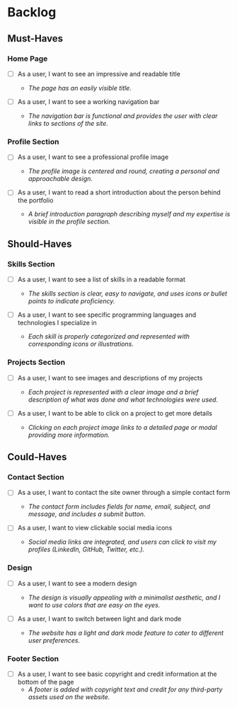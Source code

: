 # Backlog

## Must-Haves

### **Home Page**

- [ ] As a user, I want to see an impressive and readable title

  - _The page has an easily visible title._

- [ ] As a user, I want to see a working navigation bar
  - _The navigation bar is functional and provides the user with clear links to sections of the site._

### **Profile Section**

- [ ] As a user, I want to see a professional profile image

  - _The profile image is centered and round, creating a personal and approachable design._

- [ ] As a user, I want to read a short introduction about the person behind the portfolio
  - _A brief introduction paragraph describing myself and my expertise is visible in the profile section._

## Should-Haves

### **Skills Section**

- [ ] As a user, I want to see a list of skills in a readable format

  - _The skills section is clear, easy to navigate, and uses icons or bullet points to indicate proficiency._

- [ ] As a user, I want to see specific programming languages and technologies I specialize in
  - _Each skill is properly categorized and represented with corresponding icons or illustrations._

### **Projects Section**

- [ ] As a user, I want to see images and descriptions of my projects

  - _Each project is represented with a clear image and a brief description of what was done and what technologies were used._

- [ ] As a user, I want to be able to click on a project to get more details
  - _Clicking on each project image links to a detailed page or modal providing more information._

## Could-Haves

### **Contact Section**

- [ ] As a user, I want to contact the site owner through a simple contact form

  - _The contact form includes fields for name, email, subject, and message, and includes a submit button._

- [ ] As a user, I want to view clickable social media icons
  - _Social media links are integrated, and users can click to visit my profiles (LinkedIn, GitHub, Twitter, etc.)._

### **Design**

- [ ] As a user, I want to see a modern design

  - _The design is visually appealing with a minimalist aesthetic, and I want to use colors that are easy on the eyes._

- [ ] As a user, I want to switch between light and dark mode
  - _The website has a light and dark mode feature to cater to different user preferences._

### **Footer Section**

- [ ] As a user, I want to see basic copyright and credit information at the bottom of the page
  - _A footer is added with copyright text and credit for any third-party assets used on the website._
